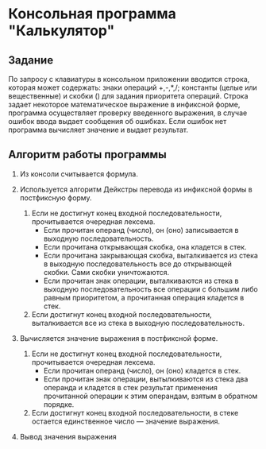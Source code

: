 # Консольная программа "Калькулятор"

## Задание 

По запросу с клавиатуры в консольном приложении вводится строка, которая может содержать: знаки операций +,-,*,/; константы (целые или вещественные) и скобки () для задания приоритета операций. Строка задает некоторое математическое выражение в инфиксной форме, программа осуществляет проверку введенного выражения, в случае ошибок ввода выдает сообщения об ошибках. Если ошибок нет программа вычисляет значение и выдает результат.

## Алгоритм работы программы

1.  Из консоли считывается формула.
2.  Используется алгоритм Дейкстры перевода из инфиксной формы в постфиксную форму.
	1. Если не достигнут конец входной последовательности, прочитывается очередная лексема. 
		- Если прочитан операнд (число), он (оно) записывается в выходную последовательность. 
		- Если прочитана открывающая скобка, она кладется в стек. 
		- Если прочитана закрывающая скобка, выталкивается из стека в выходную последовательность все до открывающей скобки. Сами скобки уничтожаются. 
		- Если прочитан знак операции, выталкиваются из стека в выходную последовательность все операции с большим либо равным приоритетом, а прочитанная операция кладется в стек. 
	2. Если достигнут конец входной последовательности, выталкивается все из стека в выходную последовательность.

3. Вычисляется значение выражения в постфиксной форме.
   	1. Если не достигнут конец входной последовательности, прочитывается очередная лексема. 
		- Если прочитан операнд (число), он (оно) кладется в стек. 
		- Если прочитан знак операции, вытылкиваются из стека два операнда и кладется в стек результат применения прочитанной операции к этим операндам, взятым в обратном порядке. 
	2. Если достигнут конец входной последовательности, в стеке остается единственное число — значение выражения.

5. Вывод значения выражения


